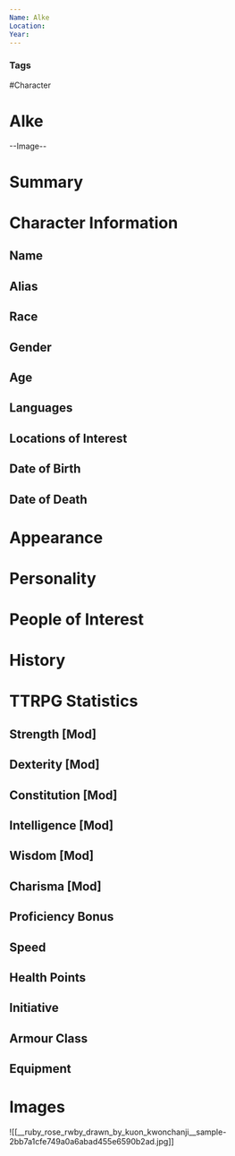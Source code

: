 ```yaml
---
Name: Alke
Location: 
Year: 
---
```


### Tags
#Character

# Alke

--Image--

# Summary


# Character Information

## Name

## Alias

## Race

## Gender

## Age

## Languages

## Locations of Interest

## Date of Birth

## Date of Death

# Appearance

# Personality

# People of Interest

# History

# TTRPG Statistics
## Strength [Mod] 

## Dexterity [Mod] 

## Constitution [Mod] 

## Intelligence [Mod] 

## Wisdom [Mod] 

## Charisma [Mod] 

## Proficiency Bonus 

## Speed 

## Health Points 

## Initiative 

## Armour Class 

## Equipment

# Images
![[__ruby_rose_rwby_drawn_by_kuon_kwonchanji__sample-2bb7a1cfe749a0a6abad455e6590b2ad.jpg]]